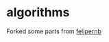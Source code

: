 algorithms
==========

Forked some parts from [felipernb](https://github.com/felipernb/algorithms.js)
